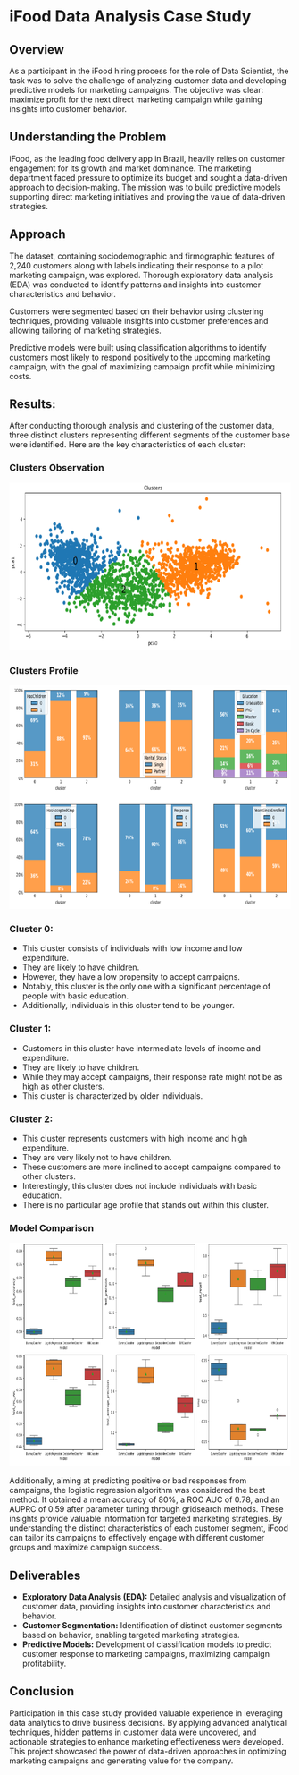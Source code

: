 # iFood Data Analysis Case Study

## Overview
As a participant in the iFood hiring process for the role of Data Scientist, the task was to solve the challenge of analyzing customer data and developing predictive models for marketing campaigns. The objective was clear: maximize profit for the next direct marketing campaign while gaining insights into customer behavior.

## Understanding the Problem
iFood, as the leading food delivery app in Brazil, heavily relies on customer engagement for its growth and market dominance. The marketing department faced pressure to optimize its budget and sought a data-driven approach to decision-making. The mission was to build predictive models supporting direct marketing initiatives and proving the value of data-driven strategies.

## Approach
The dataset, containing sociodemographic and firmographic features of 2,240 customers along with labels indicating their response to a pilot marketing campaign, was explored. Thorough exploratory data analysis (EDA) was conducted to identify patterns and insights into customer characteristics and behavior.

Customers were segmented based on their behavior using clustering techniques, providing valuable insights into customer preferences and allowing tailoring of marketing strategies.

Predictive models were built using classification algorithms to identify customers most likely to respond positively to the upcoming marketing campaign, with the goal of maximizing campaign profit while minimizing costs.

## Results:

After conducting thorough analysis and clustering of the customer data, three distinct clusters representing different segments of the customer base were identified. Here are the key characteristics of each cluster:

### Clusters Observation
<p align="center">
  <img src="reports/clusters_segmentation.png" alt="Clusters Observation" width="600" height="300">
</p>

### Clusters Profile
<p align="center">
  <img src="reports/clusters_profile.png" alt="Clusters Profile" width="600" height="400">
</p>

### Cluster 0:
- This cluster consists of individuals with low income and low expenditure.
- They are likely to have children.
- However, they have a low propensity to accept campaigns.
- Notably, this cluster is the only one with a significant percentage of people with basic education.
- Additionally, individuals in this cluster tend to be younger.

### Cluster 1:
- Customers in this cluster have intermediate levels of income and expenditure.
- They are likely to have children.
- While they may accept campaigns, their response rate might not be as high as other clusters.
- This cluster is characterized by older individuals.

### Cluster 2:
- This cluster represents customers with high income and high expenditure.
- They are very likely not to have children.
- These customers are more inclined to accept campaigns compared to other clusters.
- Interestingly, this cluster does not include individuals with basic education.
- There is no particular age profile that stands out within this cluster.

### Model Comparison
<p align="center">
  <img src="reports/models_performance.png" alt="Model Comparison" width="600" height="400">
</p>

Additionally, aiming at predicting positive or bad responses from campaigns, the logistic regression algorithm was considered the best method. It obtained a mean accuracy of 80%, a ROC AUC of 0.78, and an AUPRC of 0.59 after parameter tuning through gridsearch methods. These insights provide valuable information for targeted marketing strategies. By understanding the distinct characteristics of each customer segment, iFood can tailor its campaigns to effectively engage with different customer groups and maximize campaign success.

## Deliverables
- **Exploratory Data Analysis (EDA):** Detailed analysis and visualization of customer data, providing insights into customer characteristics and behavior.
- **Customer Segmentation:** Identification of distinct customer segments based on behavior, enabling targeted marketing strategies.
- **Predictive Models:** Development of classification models to predict customer response to marketing campaigns, maximizing campaign profitability.

## Conclusion
Participation in this case study provided valuable experience in leveraging data analytics to drive business decisions. By applying advanced analytical techniques, hidden patterns in customer data were uncovered, and actionable strategies to enhance marketing effectiveness were developed. This project showcased the power of data-driven approaches in optimizing marketing campaigns and generating value for the company.

